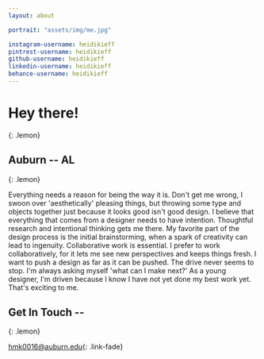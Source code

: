 ```yaml
---
layout: about

portrait: "assets/img/me.jpg"

instagram-username: heidikieff
pintrest-username: heidikieff
github-username: heidikieff
linkedin-username: heidikieff
behance-username: heidikieff
---
```


# Hey there!
{: .lemon}
## Auburn -- AL
{: .lemon}

Everything needs a reason for being the way it is. Don't get me wrong, I swoon over 'aesthetically' pleasing things, but throwing some type and objects together just because it looks good isn't good design. I believe that everything that comes from a designer needs to have intention. Thoughtful research and intentional thinking gets me there. My favorite part of the design process is the initial brainstorming, when a spark of creativity can lead to ingenuity. Collaborative work is essential. I prefer to work collaboratively, for it lets me see new perspectives and keeps things fresh. I want to push a design as far as it can be pushed. The drive never seems to stop. I'm always asking myself 'what can I make next?' As a young designer, I'm driven because I know I have not yet done my best work yet. That's exciting to me.

## Get In Touch --
{: .lemon}

<hmk0016@auburn.edu>{: .link-fade}
